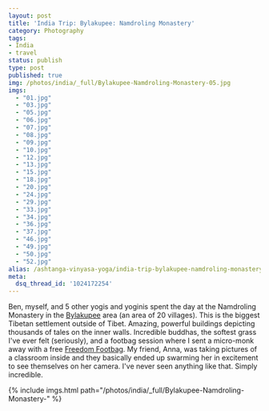 ```yaml
---
layout: post
title: 'India Trip: Bylakupee: Namdroling Monastery'
category: Photography
tags:
- India
- travel
status: publish
type: post
published: true
img: /photos/india/_full/Bylakupee-Namdroling-Monastery-05.jpg
imgs: 
  - "01.jpg"
  - "03.jpg"
  - "05.jpg"
  - "06.jpg"
  - "07.jpg"
  - "08.jpg"
  - "09.jpg"
  - "10.jpg"
  - "12.jpg"
  - "13.jpg"
  - "15.jpg"
  - "18.jpg"
  - "20.jpg"
  - "24.jpg"
  - "29.jpg"
  - "33.jpg"
  - "34.jpg"
  - "36.jpg"
  - "37.jpg"
  - "46.jpg"
  - "49.jpg"
  - "50.jpg"
  - "52.jpg"
alias: /ashtanga-vinyasa-yoga/india-trip-bylakupee-namdroling-monastery/
meta:
  dsq_thread_id: '1024172254'
---
```


Ben, myself, and 5 other yogis and yoginis spent the day at the Namdroling Monastery in the [Bylakupee](http://wikitravel.org/en/Bylakupee) area (an area of 20 villages). This is the biggest Tibetan settlement outside of Tibet. Amazing, powerful buildings depicting thousands of tales on the inner walls. Incredible buddhas, the softest grass I've ever felt (seriously), and a footbag session where I sent a micro-monk away with a free [Freedom Footbag](http://freedomfootbags.com). My friend, Anna, was taking pictures of a classroom inside and they basically ended up swarming her in excitement to see themselves on her camera. I've never seen anything like that. Simply incredible.

{% include imgs.html path="/photos/india/_full/Bylakupee-Namdroling-Monastery-" %}

